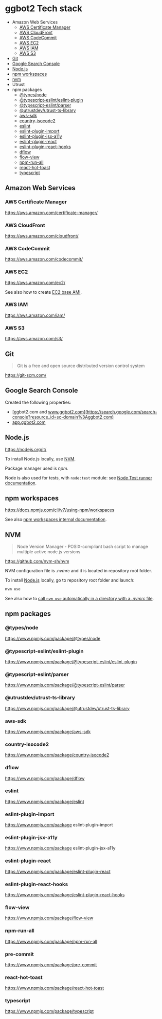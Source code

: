 # ggbot2 Tech stack

- Amazon Web Services
  - [AWS Certificate Manager](#aws-certificate-manager)
  - [AWS CloudFront](#aws-cloudfront)
  - [AWS CodeCommit](#aws-codecommit)
  - [AWS EC2](#aws-ec2)
  - [AWS IAM](#aws-iam)
  - [AWS S3](#aws-s3)
- [Git](#git)
- [Google Search Console](google-search-console)
- [Node.js](#nodejs)
- [npm workspaces](#npm-workspaces)
- [nvm](#nvm)
- Utrust
- npm packages
  - [@types/node](#typesnode)
  - [@typescript-eslint/eslint-plugin](#typescript-eslinteslint-plugin)
  - [@typescript-eslint/parser](#typescript-eslintparser)
  - [@utrustdev/utrust-ts-library](utrustdevutrust-ts-library)
  - [aws-sdk](#aws-sdk)
  - [country-isocode2](#country-isocode2)
  - [eslint](#eslint)
  - [eslint-plugin-import](#eslint-plugin-import)
  - [eslint-plugin-jsx-a11y](#eslint-plugin-jsx-a11y)
  - [eslint-plugin-react](#eslint-plugin-react)
  - [eslint-plugin-react-hooks](#eslint-plugin-react-hooks)
  - [dflow](#dflow)
  - [flow-view](#flow-view)
  - [npm-run-all](#npm-run-all)
  - [react-hot-toast](#react-hot-toast)
  - [typescript](#typescript)

## Amazon Web Services

### AWS Certificate Manager

https://aws.amazon.com/certificate-manager/

### AWS CloudFront

https://aws.amazon.com/cloudfront/

### AWS CodeCommit

https://aws.amazon.com/codecommit/

### AWS EC2

https://aws.amazon.com/ec2/

See also how to create [EC2 base AMI](./ec2-base-ami.md).

### AWS IAM

https://aws.amazon.com/iam/

### AWS S3

https://aws.amazon.com/s3/

## Git

> Git is a free and open source distributed version control system

https://git-scm.com/

## Google Search Console

Created the following properties:

- [ggbot2.com and www.ggbot2.com](https://search.google.com/search-console?resource_id=sc-domain%3Aggbot2.com)
- [app.ggbot2.com](https://search.google.com/search-console/sitemaps?resource_id=sc-domain%3Aapp.ggbot2.com)

## Node.js

https://nodejs.org/it/

To install Node.js locally, use [NVM](#nvm).

Package manager used is *npm*.

Node is also used for tests, with `node:test` module: see [Node Test runner documentation](https://nodejs.org/api/test.html).

## npm workspaces

https://docs.npmjs.com/cli/v7/using-npm/workspaces

See also [npm workspaces internal documentation](./npm-workspaces.md).

## NVM

> Node Version Manager - POSIX-compliant bash script to manage multiple active node.js versions

https://github.com/nvm-sh/nvm

NVM configuration file is *.nvmrc* and it is located in repository root folder.

To install [Node.js](#nodejs) locally,  go to repository root folder and launch:

```sh
nvm use
```

See also how to [call `nvm use` automatically in a directory with a *.nvmrc* file](https://github.com/nvm-sh/nvm#calling-nvm-use-automatically-in-a-directory-with-a-nvmrc-file).

## npm packages

### @types/node

https://www.npmjs.com/package/@types/node

### @typescript-eslint/eslint-plugin

https://www.npmjs.com/package/@typescript-eslint/eslint-plugin

### @typescript-eslint/parser

https://www.npmjs.com/package/@typescript-eslint/parser

### @utrustdev/utrust-ts-library

https://www.npmjs.com/package/@utrustdev/utrust-ts-library

### aws-sdk

https://www.npmjs.com/package/aws-sdk


### country-isocode2

https://www.npmjs.com/package/country-isocode2


### dflow

https://www.npmjs.com/package/dflow

### eslint

https://www.npmjs.com/package/eslint

### eslint-plugin-import

https://www.npmjs.com/package eslint-plugin-import

### eslint-plugin-jsx-a11y

https://www.npmjs.com/package eslint-plugin-jsx-a11y

### eslint-plugin-react

https://www.npmjs.com/package/eslint-plugin-react

### eslint-plugin-react-hooks

https://www.npmjs.com/package/eslint-plugin-react-hooks

### flow-view

https://www.npmjs.com/package/flow-view

### npm-run-all

https://www.npmjs.com/package/npm-run-all

### pre-commit

https://www.npmjs.com/package/pre-commit

### react-hot-toast

https://www.npmjs.com/package/react-hot-toast

### typescript

https://www.npmjs.com/package/typescript

